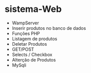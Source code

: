 # sistema-Web
<ul>
<li> WampServer </li>
<li> Inserir produtos no banco de dados </li>
<li> Funções PHP </li>
<li> Listagem de produtos</li>
<li> Deletar Produtos </li>
<li> GET/POST </li>
<li> Selects / Checkbox </li>
<li> Alterção de Produtos </li>
<li> MySqli </li>
</ul>
